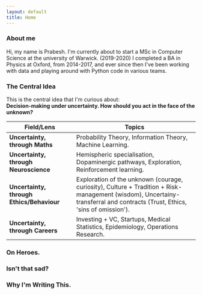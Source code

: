 ```yaml
---
layout: default
title: Home
---
```



### About me
Hi, my name is Prabesh.
I'm currently about to start a MSc in Computer Science at the university of Warwick. (2019-2020)
I completed a BA in Physics at Oxford, from 2014-2017, and ever since then I've been working with data and playing around with Python code in various teams.

### The Central Idea
This is the central idea that I'm curious about:<br>
**Decision-making under uncertainty. How should you act in the face of the unknown?**

| Field/Lens | Topics |
| --- | --- |
| **Uncertainty, through Maths** | Probability Theory, Information Theory, Machine Learning. |
|**Uncertainty, through Neuroscience** | Hemispheric specialisation, Dopaminergic pathways, Exploration, Reinforcement learning.|
|**Uncertainty, through Ethics/Behaviour** | Exploration of the unknown (courage, curiosity), Culture + Tradition + Risk-management (wisdom), Uncertainy-transferral and contracts (Trust, Ethics, 'sins of omission'). |
|**Uncertainty, through Careers** | Investing + VC, Startups, Medical Statistics, Epidemiology, Operations Research. |


### On Heroes.


### Isn't that sad?


### Why I'm Writing This.
